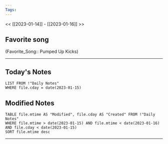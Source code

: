 ```yaml
---
Tags:
---
```

<< [[2023-01-14]] - [[2023-01-16]] >>
## Favorite song
(Favorite_Song:: Pumped Up Kicks)
___
## Today's Notes
```dataview
LIST FROM !"Daily Notes"
WHERE file.cday = date(2023-01-15)
```
## Modified Notes
```dataview
TABLE file.mtime AS "Modified", file.cday AS "Created" FROM !"Daily Notes" 
WHERE file.mtime > date(2023-01-15) AND file.mtime < date(2023-01-16) AND file.cday < date(2023-01-15)
SORT file.mtime desc
```
___
